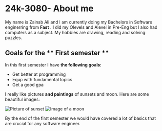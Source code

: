 # 24k-3080- About me
My name is Zainab Ali and I am currently doing my Bachelors in Software enginerring from **Fast** . I did my Olevels and Alevel in Pre-Eng but I also had computers as a subject. My hobbies are drawing, reading and solving puzzles. 

## Goals for the ** First semester **

In this first semester I have **the following goals:**
- Get better at programming
- Equp with fundamental topics
- Get a good gpa


I really like pictures **and paintings** of sunsets and moon. Here are some beautiful images:

  ![Picture of sunset](https://images.unsplash.com/photo-1422493757035-1e5e03968f95?w=500&auto=format&fit=crop&q=60&ixlib=rb-4.0.3&ixid=M3wxMjA3fDB8MHxzZWFyY2h8Mnx8c3Vuc2V0fGVufDB8fDB8fHww)
  ![Image of a moon](https://images.unsplash.com/photo-1514897575457-c4db467cf78e?w=500&auto=format&fit=crop&q=60&ixlib=rb-4.0.3&ixid=M3wxMjA3fDB8MHxzZWFyY2h8M3x8bW9vbnxlbnwwfHwwfHx8MA%3D%3D)

  By the end of the first semester we would have covered a lot of basics that are crucial  for any software engineer.
